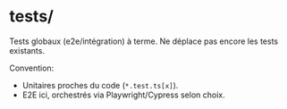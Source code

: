 # tests/

Tests globaux (e2e/intégration) à terme. Ne déplace pas encore les tests existants.

Convention:
- Unitaires proches du code (`*.test.ts[x]`).
- E2E ici, orchestrés via Playwright/Cypress selon choix.
